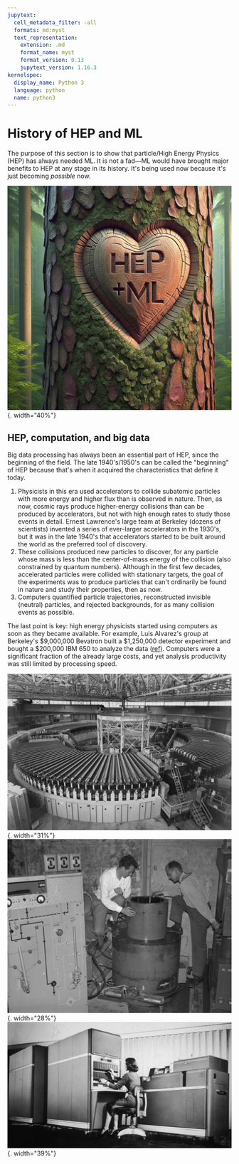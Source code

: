 ```yaml
---
jupytext:
  cell_metadata_filter: -all
  formats: md:myst
  text_representation:
    extension: .md
    format_name: myst
    format_version: 0.13
    jupytext_version: 1.16.3
kernelspec:
  display_name: Python 3
  language: python
  name: python3
---
```


# History of HEP and ML

The purpose of this section is to show that particle/High Energy Physics (HEP) has always needed ML. It is not a fad—ML would have brought major benefits to HEP at any stage in its history. It's being used now because it's just becoming _possible_ now.

![](img/hep-plus-ml.jpg){. width="40%"}

## HEP, computation, and big data

Big data processing has always been an essential part of HEP, since the beginning of the field. The late 1940's/1950's can be called the "beginning" of HEP because that's when it acquired the characteristics that define it today.

1. Physicists in this era used accelerators to collide subatomic particles with more energy and higher flux than is observed in nature. Then, as now, cosmic rays produce higher-energy collisions than can be produced by accelerators, but not with high enough rates to study those events in detail. Ernest Lawrence's large team at Berkeley (dozens of scientists) invented a series of ever-larger accelerators in the 1930's, but it was in the late 1940's that accelerators started to be built around the world as the preferred tool of discovery.
2. These collisions produced new particles to discover, for any particle whose mass is less than the center-of-mass energy of the collision (also constrained by quantum numbers). Although in the first few decades, accelerated particles were collided with stationary targets, the goal of the experiments was to produce particles that can't ordinarily be found in nature and study their properties, then as now.
3. Computers quantified particle trajectories, reconstructed invisible (neutral) particles, and rejected backgrounds, for as many collision events as possible.

The last point is key: high energy physicists started using computers as soon as they became available. For example, Luis Alvarez's group at Berkeley's \$9,000,000 Bevatron built a \$1,250,000 detector experiment and bought a \$200,000 IBM 650 to analyze the data ([ref](https://www2.lbl.gov/Science-Articles/Research-Review/Magazine/1981/81fchp6.html)). Computers were a significant fraction of the already large costs, and yet analysis productivity was still limited by processing speed.

![](img/overall-view-of-bevatron-magnet-photograph-taken-september-6-1955-bevatron-088cb0-1600.jpg){. width="31%"} ![](img/alvarez-group-bubble-chamber.jpg){. width="28%"} ![](img/ibm-650.jpg){. width="39%"}



